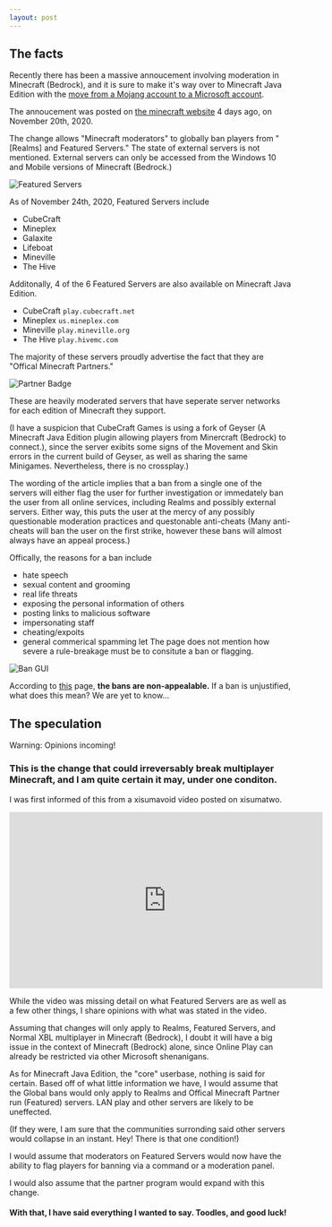 ```yaml
---
layout: post
---
```

## The facts

Recently there has been a massive annoucement involving moderation in Minecraft (Bedrock), and it is sure to make it's way over to Minecraft Java Edition with the [move from a Mojang account to a Microsoft account](https://www.minecraft.net/en-us/article/java-edition-moving-house).

The annoucement was posted on [the minecraft website](https://www.minecraft.net/en-us/article/moderating-minecraft) 4 days ago, on November 20th, 2020.

The change allows "Minecraft moderators" to globally ban players from "[Realms] and Featured Servers." The state of external servers is not mentioned. External servers can only be accessed from the Windows 10 and Mobile versions of Minecraft (Bedrock.)

![Featured Servers](https://i.imgur.com/ZRVXMoe.png)

As of November 24th, 2020, Featured Servers include

* CubeCraft
* Mineplex
* Galaxite
* Lifeboat
* Mineville
* The Hive

Additonally, 4 of the 6 Featured Servers are also available on Minecraft Java Edition.

* CubeCraft `play.cubecraft.net`
* Mineplex `us.mineplex.com`
* Mineville `play.mineville.org`
* The Hive `play.hivemc.com`

The majority of these servers proudly advertise the fact that they are "Offical Minecraft Partners."

![Partner Badge](https://www.mineplex.com/assets/www-mp/img/partner-badge.png)

These are heavily moderated servers that have seperate server networks for each edition of Minecraft they support.

(I have a suspicion that CubeCraft Games is using a fork of Geyser (A Minecraft Java Edition plugin allowing players from Minercraft (Bedrock) to connect.), since the server exibits some signs of the Movement and Skin errors in the current build of Geyser, as well as sharing the same Minigames. Nevertheless, there is no crossplay.)

The wording of the article implies that a ban from a single one of the servers will either flag the user for further investigation or immedately ban the user from all online services, including Realms and possibly external servers. Either way, this puts the user at the mercy of any possibly questionable moderation practices and questonable anti-cheats (Many anti-cheats will ban the user on the first strike, however these bans will almost always have an appeal process.)

Offically, the reasons for a ban include

* hate speech
* sexual content and grooming
* real life threats
* exposing the personal information of others
* posting links to malicious software
* impersonating staff
* cheating/expoits
* general commerical spamming
let
The page does not mention how severe a rule-breakage must be to consitute a ban or flagging.

![Ban GUI](https://help.minecraft.net/hc/article_attachments/360076684472/Banning_Message.png)

According to [this](https://help.minecraft.net/hc/en-us/articles/360052618531) page, **the bans are non-appealable.** If a ban is unjustified, what does this mean? We are yet to know...

## The speculation

Warning: Opinions incoming!

### This is the change that could irreversably break multiplayer Minecraft, and I am quite certain it may, under one conditon.

I was first informed of this from a xisumavoid video posted on xisumatwo.

<iframe width="560" height="315" src="https://www.youtube.com/embed/56gn_kPk0sw" frameborder="0" allow="accelerometer; autoplay; clipboard-write; encrypted-media; gyroscope; picture-in-picture" allowfullscreen></iframe>

While the video was missing detail on what Featured Servers are as well as a few other things, I share opinions with what was stated in the video.

Assuming that changes will only apply to Realms, Featured Servers, and Normal XBL multiplayer in Minecraft (Bedrock), I doubt it will have a big issue in the context of Minecraft (Bedrock) alone, since Online Play can already be restricted via other Microsoft shenanigans.

As for Minecraft Java Edition, the "core" userbase, nothing is said for certain. Based off of what little information we have, I would assume that the Global bans would only apply to Realms and Offical Minecraft Partner run (Featured) servers. LAN play and other servers are likely to be uneffected.

(If they were, I am sure that the communities surronding said other servers would collapse in an instant. Hey! There is that one condition!)

I would assume that moderators on Featured Servers would now have the ability to flag players for banning via a command or a moderation panel.

I would also assume that the partner program would expand with this change.

#### With that, I have said everything I wanted to say. Toodles, and good luck!
